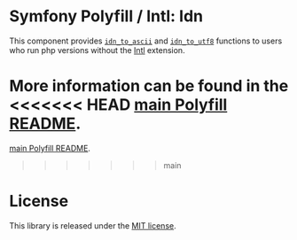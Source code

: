 Symfony Polyfill / Intl: Idn
============================

This component provides [`idn_to_ascii`](https://php.net/idn-to-ascii) and [`idn_to_utf8`](https://php.net/idn-to-utf8) functions to users who run php versions without the [Intl](https://php.net/intl) extension.

More information can be found in the
<<<<<<< HEAD
[main Polyfill README](https://github.com/symfony/polyfill/blob/master/README.md).
=======
[main Polyfill README](https://github.com/symfony/polyfill/blob/main/README.md).
>>>>>>> main

License
=======

This library is released under the [MIT license](LICENSE).
